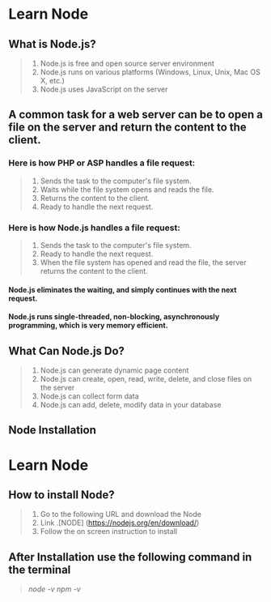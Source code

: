 # Learn Node
## What is Node.js?
> 1. Node.js is free and open source server environment
> 2. Node.js runs on various platforms (Windows, Linux, Unix, Mac OS X, etc.)
> 3. Node.js uses JavaScript on the server
## A common task for a web server can be to open a file on the server and return the content to the client.
### Here is how PHP or ASP handles a file request:
> 1. Sends the task to the computer's file system.
> 2. Waits while the file system opens and reads the file.
> 3. Returns the content to the client.
> 4. Ready to handle the next request.
### Here is how Node.js handles a file request:
> 1. Sends the task to the computer's file system. 
> 2. Ready to handle the next request.
> 3. When the file system has opened and read the file, the server returns the content to the client. 
#### Node.js eliminates the waiting, and simply continues with the next request.
#### Node.js runs single-threaded, non-blocking, asynchronously programming, which is very memory efficient.

## What Can Node.js Do?
> 1. Node.js can generate dynamic page content
> 2. Node.js can create, open, read, write, delete, and close files on the server
> 3. Node.js can collect form data
> 4. Node.js can add, delete, modify data in your database

## Node Installation
# Learn Node
## How to install Node?
> 1. Go to the following URL and download the Node
> 2. Link .[NODE] (https://nodejs.org/en/download/)
> 3. Follow the on screen instruction to install

## After Installation use the following command in the terminal
> *node -v*
> *npm -v*